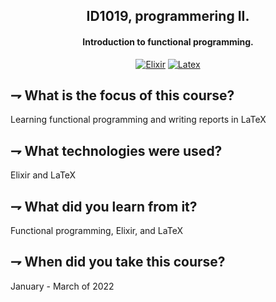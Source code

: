 <div align="center">

## ID1019, programmering II.
#### Introduction to functional programming.

[![Elixir](https://img.shields.io/badge/Elixir-4B275F.svg?style=for-the-badge&logoColor=white&logo=elixir)](https://elixir-lang.org/)
[![Latex](https://img.shields.io/badge/LaTeX-000000.svg?style=for-the-badge&logoColor=white&logo=LaTeX)](https://www.latex-project.org/)

</div>

## ⇁  What is the focus of this course?
Learning functional programming and writing reports in LaTeX

## ⇁  What technologies were used?
Elixir and LaTeX

## ⇁  What did you learn from it?
Functional programming, Elixir, and LaTeX

## ⇁ When did you take this course?
January - March of 2022
